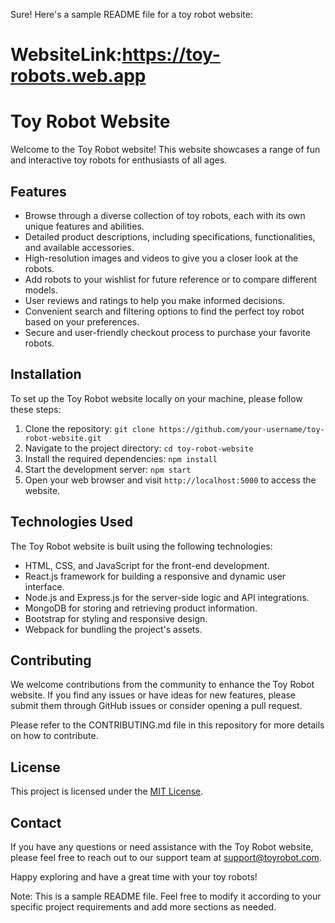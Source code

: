 Sure! Here's a sample README file for a toy robot website:
# WebsiteLink:https://toy-robots.web.app

# Toy Robot Website

Welcome to the Toy Robot website! This website showcases a range of fun and interactive toy robots for enthusiasts of all ages.

## Features

- Browse through a diverse collection of toy robots, each with its own unique features and abilities.
- Detailed product descriptions, including specifications, functionalities, and available accessories.
- High-resolution images and videos to give you a closer look at the robots.
- Add robots to your wishlist for future reference or to compare different models.
- User reviews and ratings to help you make informed decisions.
- Convenient search and filtering options to find the perfect toy robot based on your preferences.
- Secure and user-friendly checkout process to purchase your favorite robots.

## Installation

To set up the Toy Robot website locally on your machine, please follow these steps:

1. Clone the repository: `git clone https://github.com/your-username/toy-robot-website.git`
2. Navigate to the project directory: `cd toy-robot-website`
3. Install the required dependencies: `npm install`
4. Start the development server: `npm start`
5. Open your web browser and visit `http://localhost:5000` to access the website.

## Technologies Used

The Toy Robot website is built using the following technologies:

- HTML, CSS, and JavaScript for the front-end development.
- React.js framework for building a responsive and dynamic user interface.
- Node.js and Express.js for the server-side logic and API integrations.
- MongoDB for storing and retrieving product information.
- Bootstrap for styling and responsive design.
- Webpack for bundling the project's assets.

## Contributing

We welcome contributions from the community to enhance the Toy Robot website. If you find any issues or have ideas for new features, please submit them through GitHub issues or consider opening a pull request.

Please refer to the CONTRIBUTING.md file in this repository for more details on how to contribute.

## License

This project is licensed under the [MIT License](LICENSE).

## Contact

If you have any questions or need assistance with the Toy Robot website, please feel free to reach out to our support team at support@toyrobot.com.

Happy exploring and have a great time with your toy robots!

Note: This is a sample README file. Feel free to modify it according to your specific project requirements and add more sections as needed.


